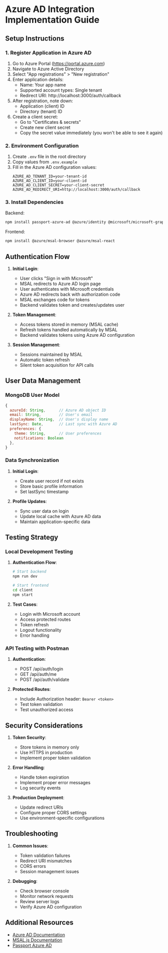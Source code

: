 # Azure AD Integration Implementation Guide

## Setup Instructions

### 1. Register Application in Azure AD

1. Go to Azure Portal (https://portal.azure.com)
2. Navigate to Azure Active Directory
3. Select "App registrations" > "New registration"
4. Enter application details:
   - Name: Your app name
   - Supported account types: Single tenant
   - Redirect URI: http://localhost:3000/auth/callback
5. After registration, note down:
   - Application (client) ID
   - Directory (tenant) ID
6. Create a client secret:
   - Go to "Certificates & secrets"
   - Create new client secret
   - Copy the secret value immediately (you won't be able to see it again)

### 2. Environment Configuration

1. Create `.env` file in the root directory
2. Copy values from `.env.example`
3. Fill in the Azure AD configuration values:
   ```
   AZURE_AD_TENANT_ID=your-tenant-id
   AZURE_AD_CLIENT_ID=your-client-id
   AZURE_AD_CLIENT_SECRET=your-client-secret
   AZURE_AD_REDIRECT_URI=http://localhost:3000/auth/callback
   ```

### 3. Install Dependencies

Backend:
```bash
npm install passport-azure-ad @azure/identity @microsoft/microsoft-graph-client
```

Frontend:
```bash
npm install @azure/msal-browser @azure/msal-react
```

## Authentication Flow

1. **Initial Login**:
   - User clicks "Sign in with Microsoft"
   - MSAL redirects to Azure AD login page
   - User authenticates with Microsoft credentials
   - Azure AD redirects back with authorization code
   - MSAL exchanges code for tokens
   - Backend validates token and creates/updates user

2. **Token Management**:
   - Access tokens stored in memory (MSAL cache)
   - Refresh tokens handled automatically by MSAL
   - Backend validates tokens using Azure AD configuration

3. **Session Management**:
   - Sessions maintained by MSAL
   - Automatic token refresh
   - Silent token acquisition for API calls

## User Data Management

### MongoDB User Model

```javascript
{
  azureId: String,      // Azure AD object ID
  email: String,        // User's email
  displayName: String,  // User's display name
  lastSync: Date,       // Last sync with Azure AD
  preferences: {
    theme: String,      // User preferences
    notifications: Boolean
  },
}
```

### Data Synchronization

1. **Initial Login**:
   - Create user record if not exists
   - Store basic profile information
   - Set lastSync timestamp

2. **Profile Updates**:
   - Sync user data on login
   - Update local cache with Azure AD data
   - Maintain application-specific data

## Testing Strategy

### Local Development Testing

1. **Authentication Flow**:
   ```bash
   # Start backend
   npm run dev

   # Start frontend
   cd client
   npm start
   ```

2. **Test Cases**:
   - Login with Microsoft account
   - Access protected routes
   - Token refresh
   - Logout functionality
   - Error handling

### API Testing with Postman

1. **Authentication**:
   - POST /api/auth/login
   - GET /api/auth/me
   - POST /api/auth/validate

2. **Protected Routes**:
   - Include Authorization header: `Bearer <token>`
   - Test token validation
   - Test unauthorized access

## Security Considerations

1. **Token Security**:
   - Store tokens in memory only
   - Use HTTPS in production
   - Implement proper token validation

2. **Error Handling**:
   - Handle token expiration
   - Implement proper error messages
   - Log security events

3. **Production Deployment**:
   - Update redirect URIs
   - Configure proper CORS settings
   - Use environment-specific configurations

## Troubleshooting

1. **Common Issues**:
   - Token validation failures
   - Redirect URI mismatches
   - CORS errors
   - Session management issues

2. **Debugging**:
   - Check browser console
   - Monitor network requests
   - Review server logs
   - Verify Azure AD configuration

## Additional Resources

- [Azure AD Documentation](https://docs.microsoft.com/en-us/azure/active-directory/)
- [MSAL.js Documentation](https://github.com/AzureAD/microsoft-authentication-library-for-js)
- [Passport Azure AD](https://github.com/AzureAD/passport-azure-ad) 